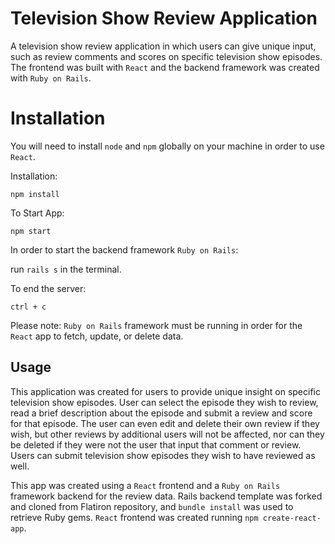 # Television Show Review Application

A television show review application in which users can give unique input, such as review comments and scores on specific television show episodes. The frontend was built with ```React``` and the backend framework was created with ```Ruby on Rails```. 

# Installation

You will need to install ``` node ``` and ``` npm ``` globally on your machine in order to use ```React```. 

Installation:

``` npm install ```

To Start App:


``` npm start ```

In order to start the backend framework ```Ruby on Rails```:

run ```rails s``` in the terminal. 

To end the server:

```ctrl + c```

Please note: ```Ruby on Rails``` framework must be running in order for the ```React``` app to fetch, update, or delete data.

## Usage

This application was created for users to provide unique insight on specific television show episodes. User can select the episode they wish to review, read a brief description about the episode and submit a review and score for that episode. The user can even edit and delete their own review if they wish, but other reviews by additional users will not be affected, nor can they be deleted if they were not the user that input that comment or review. Users can submit television show episodes they wish to have reviewed as well. 

This app was created using a ```React``` frontend and a ```Ruby on Rails``` framework backend for the review data. Rails backend template was forked and cloned from Flatiron repository, and ```bundle install``` was used to retrieve Ruby gems. ```React``` frontend was created running ```npm create-react-app```.

